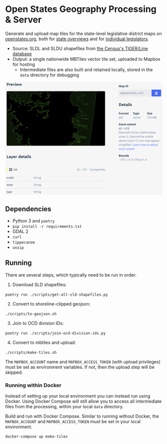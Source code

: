 # Open States Geography Processing & Server

Generate and upload map tiles for the state-level legislative district maps on [openstates.org](https://openstates.org/), both for [state overviews](https://openstates.org/ca/) and for [individual legislators](https://openstates.org/person/tim-ashe-4mV4UFZqI2WsxsnYXLM8Vb/).

- Source: SLDL and SLDU shapefiles from [the Census's TIGER/Line database](https://www.census.gov/geo/maps-data/data/tiger-line.html)
- Output: a single nationwide MBTiles vector tile set, uploaded to Mapbox for hosting
  - Intermediate files are also built and retained locally, stored in the `data` directory for debugging

![](tileset-screenshot.png)

## Dependencies

- Python 3 and `poetry`
- `pip install -r requirements.txt`
- GDAL 2
- `curl`
- `tippecanoe`
- `unzip`

## Running

There are several steps, which typically need to be run in order:

1) Download SLD shapefiles:

  `poetry run ./scripts/get-all-sld-shapefiles.py`

2) Convert to shoreline-clipped geojson:

  `./scripts/to-geojson.sh`

3) Join to OCD division IDs:

  `poetry run ./scripts/join-ocd-division-ids.py`

4) Convert to mbtiles and upload:

  `./scripts/make-tiles.sh`

  The `MAPBOX_ACCOUNT` name and `MAPBOX_ACCESS_TOKEN` (with upload privileges) must be set as environment variables. If not, then the upload step will be skipped.

### Running within Docker

Instead of setting up your local environment you can instead run using Docker. Using Docker Compose will still allow you to access all intermediate files from the processing, within your local `data` directory.

Build and run with Docker Compose. Similar to running without Docker, the `MAPBOX_ACCOUNT` and `MAPBOX_ACCESS_TOKEN` must be set in your local environment.

```
docker-compose up make-tiles
```

